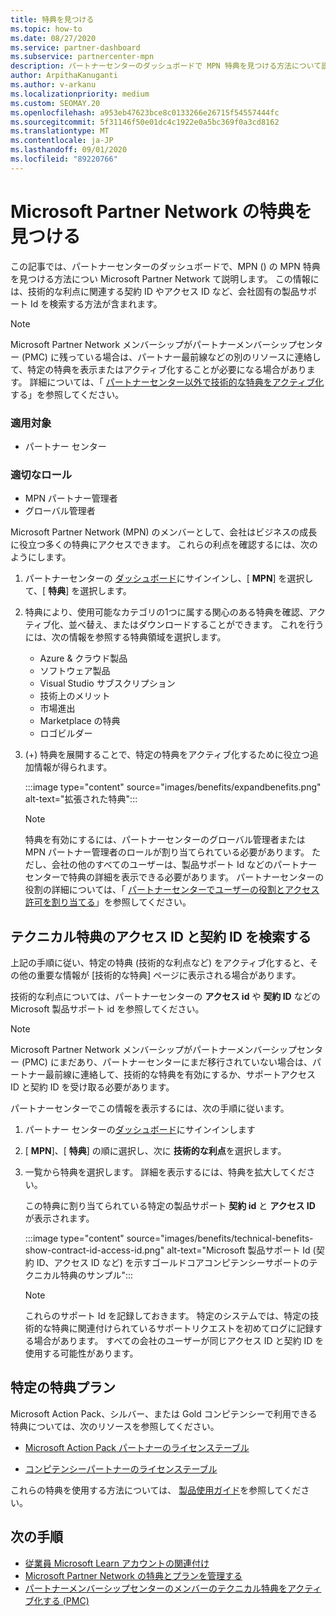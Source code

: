 ```yaml
---
title: 特典を見つける
ms.topic: how-to
ms.date: 08/27/2020
ms.service: partner-dashboard
ms.subservice: partnercenter-mpn
description: パートナーセンターのダッシュボードで MPN 特典を見つける方法について説明します。
author: ArpithaKanuganti
ms.author: v-arkanu
ms.localizationpriority: medium
ms.custom: SEOMAY.20
ms.openlocfilehash: a953eb47623bce8c0133266e26715f54557444fc
ms.sourcegitcommit: 5f31146f50e01dc4c1922e0a5bc369f0a3cd8162
ms.translationtype: MT
ms.contentlocale: ja-JP
ms.lasthandoff: 09/01/2020
ms.locfileid: "89220766"
---
```

# <a name="locate-your-microsoft-partner-network-benefits"></a>Microsoft Partner Network の特典を見つける 

この記事では、パートナーセンターのダッシュボードで、MPN () の MPN 特典を見つける方法につい Microsoft Partner Network て説明します。 この情報には、技術的な利点に関連する契約 ID やアクセス ID など、会社固有の製品サポート Id を検索する方法が含まれます。

>[!NOTE]
> Microsoft Partner Network メンバーシップがパートナーメンバーシップセンター (PMC) に残っている場合は、パートナー最前線などの別のリソースに連絡して、特定の特典を表示またはアクティブ化することが必要になる場合があります。 詳細については、「 [パートナーセンター以外で技術的な特典をアクティブ化](partner-membership-center-tech-benefits-activate.md)する」を参照してください。

### <a name="applies-to"></a>適用対象

- パートナー センター

### <a name="appropriate-roles"></a>適切なロール

- MPN パートナー管理者
- グローバル管理者

Microsoft Partner Network (MPN) のメンバーとして、会社はビジネスの成長に役立つ多くの特典にアクセスできます。 これらの利点を確認するには、次のようにします。

1. パートナーセンターの [ダッシュボード](https://partner.microsoft.com/dashboard/home)にサインインし、[ **MPN**] を選択して、[ **特典**] を選択します。

2. 特典により、使用可能なカテゴリの1つに属する関心のある特典を確認、アクティブ化、並べ替え、またはダウンロードすることができます。 これを行うには、次の情報を参照する特典領域を選択します。

   - Azure & クラウド製品
   - ソフトウェア製品
   - Visual Studio サブスクリプション
   - 技術上のメリット
   - 市場進出
   - Marketplace の特典
   - ロゴビルダー

3. (+) 特典を展開することで、特定の特典をアクティブ化するために役立つ追加情報が得られます。

   :::image type="content" source="images/benefits/expandbenefits.png" alt-text="拡張された特典":::

   > [!NOTE]
   > 特典を有効にするには、パートナーセンターのグローバル管理者または MPN パートナー管理者のロールが割り当てられている必要があります。 ただし、会社の他のすべてのユーザーは、製品サポート Id などのパートナーセンターで特典の詳細を表示できる必要があります。 パートナーセンターの役割の詳細については、「 [パートナーセンターでユーザーの役割とアクセス許可を割り当てる](permissions-overview.md)」を参照してください。

## <a name="find-access-id-and-contract-id-for-technical-benefits"></a>テクニカル特典のアクセス ID と契約 ID を検索する

上記の手順に従い、特定の特典 (技術的な利点など) をアクティブ化すると、その他の重要な情報が [技術的な特典] ページに表示される場合があります。

技術的な利点については、パートナーセンターの **アクセス id** や **契約 ID** などの Microsoft 製品サポート id を参照してください。

>[!NOTE]
> Microsoft Partner Network メンバーシップがパートナーメンバーシップセンター (PMC) にまだあり、パートナーセンターにまだ移行されていない場合は、パートナー最前線に連絡して、技術的な特典を有効にするか、サポートアクセス ID と契約 ID を受け取る必要があります。

 パートナーセンターでこの情報を表示するには、次の手順に従います。

1. パートナー センターの[ダッシュボード](https://partner.microsoft.com/dashboard/home)にサインインします

2. [ **MPN**]、[ **特典**] の順に選択し、次に **技術的な利点**を選択します。

3. 一覧から特典を選択します。 詳細を表示するには、特典を拡大してください。 

   この特典に割り当てられている特定の製品サポート **契約 id** と **アクセス ID** が表示されます。  

   :::image type="content" source="images/benefits/technical-benefits-show-contract-id-access-id.png" alt-text="Microsoft 製品サポート Id (契約 ID、アクセス ID など) を示すゴールドコアコンピテンシーサポートのテクニカル特典のサンプル":::

   > [!NOTE]
   > これらのサポート Id を記録しておきます。 特定のシステムでは、特定の技術的な特典に関連付けられているサポートリクエストを初めてログに記録する場合があります。 すべての会社のユーザーが同じアクセス ID と契約 ID を使用する可能性があります。

## <a name="specific-benefit-offers"></a>特定の特典プラン

Microsoft Action Pack、シルバー、または Gold コンピテンシーで利用できる特典については、次のリソースを参照してください。

- [Microsoft Action Pack パートナーのライセンステーブル](https://assetsprod.microsoft.com/mpn/MPN-MAPS-Software-IUR-License-Table.xlsx)

- [コンピテンシーパートナーのライセンステーブル](https://assetsprod.microsoft.com/mpn-maps-software-iur-competency-license-table.docx)

これらの特典を使用する方法については、 [製品使用ガイド](https://assets.microsoft.com/MPN-MAPS-Product-Usage-Guide.pdf)を参照してください。

## <a name="next-steps"></a>次の手順

- [従業員 Microsoft Learn アカウントの関連付け](ms-learn-associate.md)
- [Microsoft Partner Network の特典とプランを管理する](manage-your-partner-network-benefits.md)
- [パートナーメンバーシップセンターのメンバーのテクニカル特典をアクティブ化する (PMC)](partner-membership-center-tech-benefits-activate.md)